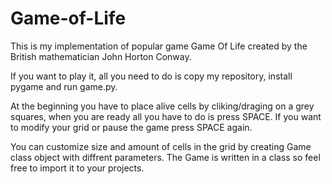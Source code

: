 # Game-of-Life

This is my implementation of popular game Game Of Life created by the British mathematician John Horton Conway.

If you want to play it, all you need to do is copy my repository, install pygame and run game.py.

At the beginning you have to place alive cells by cliking/draging on a grey squares, when you are ready all you have to do is 
press SPACE. If you want to modify your grid or pause the game press SPACE again.

You can customize size and amount of cells in the grid by creating Game class object with diffrent parameters. The Game is written in a class so feel free to import it to your projects.

